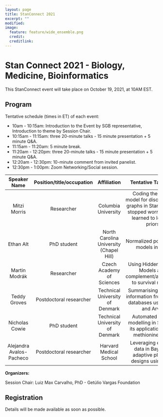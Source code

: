 ```yaml
---
layout: page
title: StanConnect 2021
excerpt: ""
modified:
image:
  feature: feature/wide_ensemble.png
  credit:
  creditlink:
---
```



# Stan Connect 2021 - Biology, Medicine, Bioinformatics

This StanConnect event will take place on October 19, 2021, at 10AM EST. 

## Program

Tentative schedule (times in ET) of each event:
- 10am - 10:15am: Introduction to the Event by SGB representative, Introduction to theme
by Session Chair.
- 10:15am - 11:15am: three 20-minute talks - 15 minute presentation + 5 minute Q&A.
- 11:15am - 11:20am: 5 minute break.
- 11:20am - 12:20pm: three 20-minute talks - 15 minute presentation + 5 minute Q&A.
- 12:20am - 12:30pm: 10-minute comment from invited panelist.
- 12:30pm - 1:00pm: Zoom Networking/Social session.

| Speaker Name | Position/title/occupation | Affiliation | Tentative Talk Title |
|:-:|:-:|:-:|:-:|
| Mitzi Morris | Researcher | Columbia University | Coding the BYM2 model for disconnected graphs in Stan or how I stopped worrying and learned to love PC priors |
| Ethan Alt | PhD student | North Carolina University (Chapel Hill) | Normalized power prior models in Stan |
| Martin Modrák | Researcher | Czech Academy of Sciences | Using Hidden Markov Models as a complement/alternative to survival models |
| Teddy Groves | Postdoctoral researcher | Technical University of Denmark | Summarising enzyme information from online databases using Stan and Arviz |
| Nicholas Cowie | PhD student | Technical University of Denmark | Automated kinetic modelling in Stan and its application to the methionine cycle |
| Alejandra Avalos-Pacheco | Postdoctoral researcher | Harvard Medical School | Leveraging external data in Bayesian adaptive platform designs using Stan |

**Organizers:**

Session Chair: Luiz Max Carvalho, PhD - Getúlio Vargas Foundation

## Registration

Details will be made available as soon as possible. 



